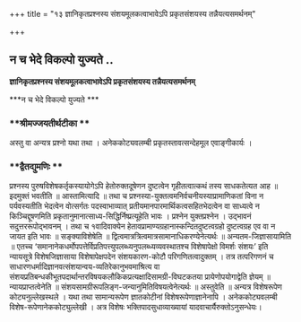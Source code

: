 +++
title = "१३ ज्ञानिकृतप्रश्नस्य संशयमूलकत्वाभावेऽपि प्रकृतसंशयस्य तन्नैयत्यसमर्थनम्"

+++


## न च भेदे विकल्पो युज्यते ..

**ज्ञानिकृतप्रश्नस्य संशयमूलकत्वाभावेऽपि प्रकृतसंशयस्य तन्नैयत्यसमर्थनम्**

***न च भेदे विकल्पो युज्यते ***

### **श्रीमज्जयतीर्थटीका **

अस्तु वा अन्यत्र प्रश्नो यथा तथा । अनेककोट्यवलम्बी प्रकृतस्तावत्सन्देहमूल एवाङ्गीकार्यः ।

### **द्वैतद्युमणिः **

प्रश्नस्य पुरुषविशेषकर्तृकस्यायोगेऽपि हेतोरुक्तदूषेणन दुष्टत्वेन गृहीतत्वात्कथं तस्य साधकतेत्यत आह ॥ इदमुक्तं भवतीति ॥ आस्तामित्यादि ॥ तथा च प्रश्नस्या-युक्तत्वमनिर्वचनीयस्याप्रामाणिकतां विना न पर्यवस्यतीति भेदत्वेन वोत्सर्गतः पदस्वाभाव्यात् प्रतीयमानपारमार्थिकत्वसहितभेदत्वेन वा साध्यत्वे न किञ्चिद्दूषणमिति प्रकृतानुमानात्साध्य-सिद्धिर्निष्प्रत्यूहेति भावः । प्रश्नेन युक्तप्रश्नेन । उद्भावनं सदुत्तररूपोद्भावनम् । तथा च १वादिवाक्येन हेतावप्रामाण्यग्रहानास्कन्दितदुष्टत्वग्रहो दुष्टत्वग्रह एव वा न जायत इति भावः ॥ सङ्क्याविशेषेति ॥ द्वित्वमात्रत्रित्वमात्रसामानाधिकरण्येनेत्यर्थः ॥ अन्यतम-जिज्ञासायामिति ॥ एतच्च ‘समानानेकधर्मोपपत्तेर्विप्रतिपत्त्युपलब्ध्यनुपलब्ध्यव्यवस्थातश्च विशेषापेक्षो विमर्शः संशयः’ इति न्यायसूत्रे विशेषजिज्ञासाया विशेषापेक्षपदेन संशयकारण-कोटौ परिगणितत्वादुक्तम् । तत्र तत्परिगणनं च साधारणधर्मादिज्ञानवत्संशयान्वय-व्यतिरेकानुभवमाश्रित्य वा संशयप्रतिबन्धकीभूतपदार्थान्तरविषयकलौकिकप्रत्यक्षादिसामग्री-विघटकतया प्रायेणोपयोगाद्वेति ज्ञेयम् ॥ न्यायप्राप्तत्वेनेति ॥ संशयसामग्रीरूपलिङ्ग-जन्यानुमितिविषयत्वेनेत्यर्थः ॥ अस्तुवेति ॥ अन्यत्र विशेषरूपेण कोट्यनुल्लेखस्थले । यथा तथा सामान्यरूपेण ज्ञातकोटीनां विशेषरूपेणाज्ञानेनापि । अनेककोट्यवलम्बी विशेष-रूपेणानेककोट्युल्लेखी । अत्र विशेषः भक्तिपादसुधाव्याख्यायां यादवाचार्यैरुक्तोऽनुसन्धेयः।

